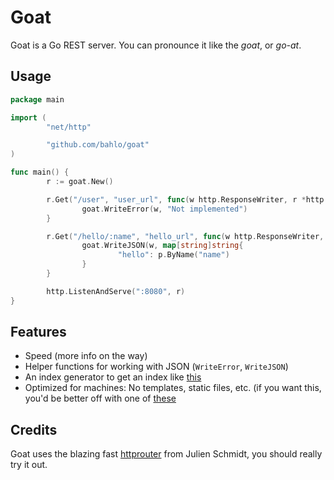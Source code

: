 # Goat

Goat is a Go REST server. You can pronounce it like the _goat_, or
_go-at_.

## Usage
```go
package main

import (
        "net/http"

        "github.com/bahlo/goat"
)

func main() {
        r := goat.New()

        r.Get("/user", "user_url", func(w http.ResponseWriter, r *http.Request, p goat.Params) {
                goat.WriteError(w, "Not implemented")
        }

        r.Get("/hello/:name", "hello_url", func(w http.ResponseWriter, r *http.Request, p goat.Params) {
                goat.WriteJSON(w, map[string]string{
                        "hello": p.ByName("name")
                }
        }

        http.ListenAndServe(":8080", r)
}
```

## Features
* Speed (more info on the way)
* Helper functions for working with JSON (`WriteError`, `WriteJSON`)
* An index generator to get an index like [this](https://api.github.com/)
* Optimized for machines: No templates, static files, etc. (if you want this,
  you'd be better off with one of
  [these](https://github.com/avelino/awesome-go#web-frameworks)

## Credits
Goat uses the blazing fast
[httprouter](https://github.com/julienschmidt/httprouter) from Julien Schmidt,
you should really try it out.


